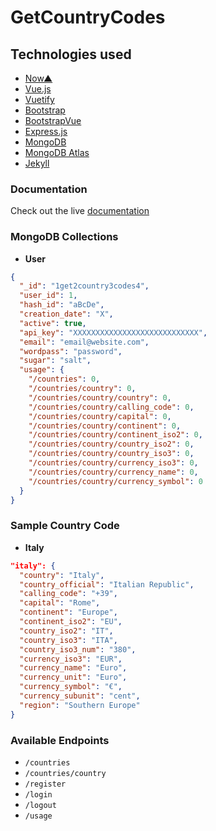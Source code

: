 # GetCountryCodes

## Technologies used
- [Now▲](https://zeit.co/now)
- [Vue.js](https://vuejs.org/)
- [Vuetify](https://vuetifyjs.com/en/)
- [Bootstrap](https://getbootstrap.com/)
- [BootstrapVue](https://bootstrap-vue.js.org/)
- [Express.js](https://expressjs.com/)
- [MongoDB](https://www.mongodb.com)
- [MongoDB Atlas](https://www.mongodb.com/cloud/atlas)
- [Jekyll](https://jekyllrb.com/)

###  Documentation
Check out the live [documentation](https://getcountrycodes.com/docs)

###  MongoDB Collections

- **User**
```json
{
  "_id": "1get2country3codes4",
  "user_id": 1,
  "hash_id": "aBcDe",
  "creation_date": "X",
  "active": true,
  "api_key": "XXXXXXXXXXXXXXXXXXXXXXXXXXXX",
  "email": "email@website.com",
  "wordpass": "password",
  "sugar": "salt",
  "usage": {
    "/countries": 0,
    "/countries/country": 0,
    "/countries/country/country": 0,
    "/countries/country/calling_code": 0,
    "/countries/country/capital": 0,
    "/countries/country/continent": 0,
    "/countries/country/continent_iso2": 0,
    "/countries/country/country_iso2": 0,
    "/countries/country/country_iso3": 0,
    "/countries/country/currency_iso3": 0,
    "/countries/country/currency_name": 0,
    "/countries/country/currency_symbol": 0
  }
}
```

###  Sample Country Code

- **Italy**
```json
"italy": {
  "country": "Italy",
  "country_official": "Italian Republic",
  "calling_code": "+39",
  "capital": "Rome",
  "continent": "Europe",
  "continent_iso2": "EU",
  "country_iso2": "IT",
  "country_iso3": "ITA",
  "country_iso3_num": "380",
  "currency_iso3": "EUR",
  "currency_name": "Euro",
  "currency_unit": "Euro",
  "currency_symbol": "€",
  "currency_subunit": "cent",
  "region": "Southern Europe"
}
```

### Available Endpoints
- `/countries`
- `/countries/country`
- `/register`
- `/login`
- `/logout`
- `/usage`
